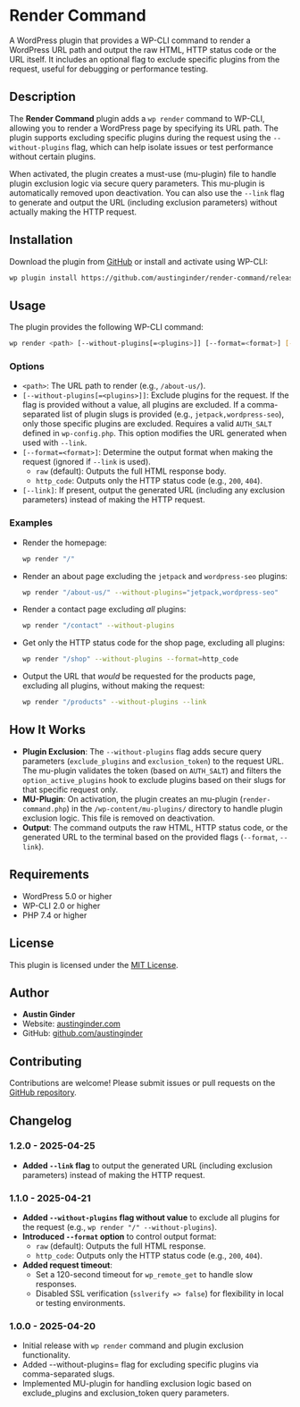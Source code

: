 # Render Command

A WordPress plugin that provides a WP-CLI command to render a WordPress URL path and output the raw HTML, HTTP status code or the URL itself. It includes an optional flag to exclude specific plugins from the request, useful for debugging or performance testing.

## Description

The **Render Command** plugin adds a `wp render` command to WP-CLI, allowing you to render a WordPress page by specifying its URL path. The plugin supports excluding specific plugins during the request using the `--without-plugins` flag, which can help isolate issues or test performance without certain plugins.

When activated, the plugin creates a must-use (mu-plugin) file to handle plugin exclusion logic via secure query parameters. This mu-plugin is automatically removed upon deactivation. You can also use the `--link` flag to generate and output the URL (including exclusion parameters) without actually making the HTTP request.

## Installation

Download the plugin from [GitHub](https://github.com/austinginder/render-command/releases/latest/download/render-command.zip) or install and activate using WP-CLI:

```bash
wp plugin install https://github.com/austinginder/render-command/releases/latest/download/render-command.zip --activate --force
```

## Usage

The plugin provides the following WP-CLI command:

```bash
wp render <path> [--without-plugins[=<plugins>]] [--format=<format>] [--link]
```

### Options

- `<path>`: The URL path to render (e.g., `/about-us/`).
- `[--without-plugins[=<plugins>]]`: Exclude plugins for the request. If the flag is provided without a value, all plugins are excluded. If a comma-separated list of plugin slugs is provided (e.g., `jetpack,wordpress-seo`), only those specific plugins are excluded. Requires a valid `AUTH_SALT` defined in `wp-config.php`. This option modifies the URL generated when used with `--link`.
- `[--format=<format>]`: Determine the output format when making the request (ignored if `--link` is used).
  - `raw` (default): Outputs the full HTML response body.
  - `http_code`: Outputs only the HTTP status code (e.g., `200`, `404`).
- `[--link]`: If present, output the generated URL (including any exclusion parameters) instead of making the HTTP request.

### Examples

- Render the homepage:
  ```bash
  wp render "/"
  ```

- Render an about page excluding the `jetpack` and `wordpress-seo` plugins:
  ```bash
  wp render "/about-us/" --without-plugins="jetpack,wordpress-seo"
  ```

- Render a contact page excluding *all* plugins:
  ```bash
  wp render "/contact" --without-plugins
  ```

- Get only the HTTP status code for the shop page, excluding all plugins:
  ```bash
  wp render "/shop" --without-plugins --format=http_code
  ```

- Output the URL that *would* be requested for the products page, excluding all plugins, without making the request:
  ```bash
  wp render "/products" --without-plugins --link
  ```

## How It Works

- **Plugin Exclusion**: The `--without-plugins` flag adds secure query parameters (`exclude_plugins` and `exclusion_token`) to the request URL. The mu-plugin validates the token (based on `AUTH_SALT`) and filters the `option_active_plugins` hook to exclude plugins based on their slugs for that specific request only.
- **MU-Plugin**: On activation, the plugin creates an mu-plugin (`render-command.php`) in the `/wp-content/mu-plugins/` directory to handle plugin exclusion logic. This file is removed on deactivation.
- **Output**: The command outputs the raw HTML, HTTP status code, or the generated URL to the terminal based on the provided flags (`--format`, `--link`).

## Requirements

- WordPress 5.0 or higher
- WP-CLI 2.0 or higher
- PHP 7.4 or higher

## License

This plugin is licensed under the [MIT License](https://opensource.org/licenses/MIT).

## Author

- **Austin Ginder**
- Website: [austinginder.com](https://austinginder.com)
- GitHub: [github.com/austinginder](https://github.com/austinginder)

## Contributing

Contributions are welcome! Please submit issues or pull requests on the [GitHub repository](https://github.com/austinginder/render-command).

## Changelog

### 1.2.0 - 2025-04-25
- **Added `--link` flag** to output the generated URL (including exclusion parameters) instead of making the HTTP request.

### 1.1.0 - 2025-04-21
- **Added `--without-plugins` flag without value** to exclude all plugins for the request (e.g., `wp render "/" --without-plugins`).
- **Introduced `--format` option** to control output format:
  - `raw` (default): Outputs the full HTML response.
  - `http_code`: Outputs only the HTTP status code (e.g., `200`, `404`).
- **Added request timeout**:
  - Set a 120-second timeout for `wp_remote_get` to handle slow responses.
  - Disabled SSL verification (`sslverify => false`) for flexibility in local or testing environments.

### 1.0.0 - 2025-04-20
- Initial release with `wp render` command and plugin exclusion functionality.
- Added --without-plugins=<plugins> flag for excluding specific plugins via comma-separated slugs.
- Implemented MU-plugin for handling exclusion logic based on exclude_plugins and exclusion_token query parameters.